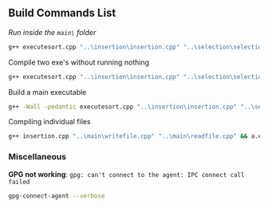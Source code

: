 ## Build Commands List

*Run inside the `main\` folder*
```bash
g++ executesort.cpp "..\insertion\insertion.cpp" "..\selection\selection.cpp" "judge.cpp" "readfile.cpp" "writefile.cpp" "utils.cpp" && a.exe
```

Compile two exe's without running nothing
```bash
g++ executesort.cpp "..\insertion\insertion.cpp" "..\selection\selection.cpp" "judge.cpp" "readfile.cpp" "writefile.cpp" && g++ -Wall -pedantic executesort.cpp "..\insertion\insertion.cpp" "..\selection\selection.cpp" "judge.cpp" "readfile.cpp" "writefile.cpp" -o build.exe
```

Build a main executable
```bash
g++ -Wall -pedantic executesort.cpp "..\insertion\insertion.cpp" "..\selection\selection.cpp" "judge.cpp" "readfile.cpp" "writefile.cpp" -o build.exe
```

Compiling individual files
```bash
g++ insertion.cpp "..\main\writefile.cpp" "..\main\readfile.cpp" && a.exe 
```

### Miscellaneous
**GPG not working**: `gpg: can't connect to the agent: IPC connect call failed`
```bash
gpg-connect-agent --verbose
```